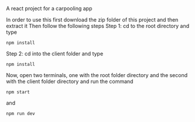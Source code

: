 A react project for a carpooling app

In order to use this first download the zip folder of this project and then extract it
Then follow the following steps
Step 1: cd to the root directory and type
```
npm install
```
Step 2: cd into the client folder and type
```
npm install
```
Now, open two terminals, one with the root folder directory and the second with the client folder directory and run the command 
```
npm start
```
and 
```
npm run dev
```